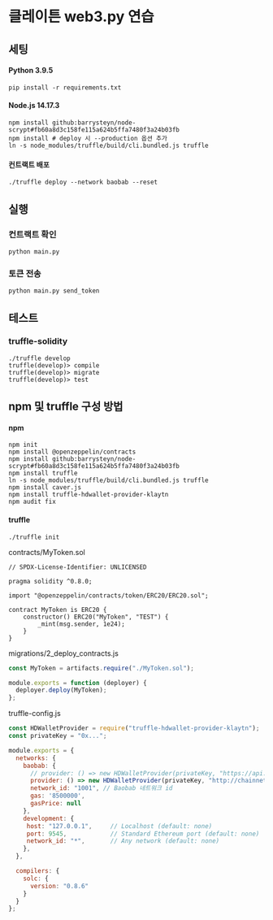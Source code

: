 # 클레이튼 web3.py 연습

## 세팅
#### Python 3.9.5
```shell
pip install -r requirements.txt
```
#### Node.js 14.17.3
```shell
npm install github:barrysteyn/node-scrypt#fb60a8d3c158fe115a624b5ffa7480f3a24b03fb
npm install # deploy 시 --production 옵션 추가
ln -s node_modules/truffle/build/cli.bundled.js truffle
```
#### 컨트랙트 배포
```shell
./truffle deploy --network baobab --reset
```

## 실행
### 컨트랙트 확인
```shell
python main.py
```
### 토큰 전송
```shell
python main.py send_token
```

## 테스트
### truffle-solidity
```shell
./truffle develop
truffle(develop)> compile
truffle(develop)> migrate
truffle(develop)> test
```

## npm 및 truffle 구성 방법
#### npm
```shell
npm init
npm install @openzeppelin/contracts
npm install github:barrysteyn/node-scrypt#fb60a8d3c158fe115a624b5ffa7480f3a24b03fb
npm install truffle
ln -s node_modules/truffle/build/cli.bundled.js truffle
npm install caver.js
npm install truffle-hdwallet-provider-klaytn
npm audit fix
```
#### truffle
```shell
./truffle init
```
contracts/MyToken.sol
```solidity
// SPDX-License-Identifier: UNLICENSED

pragma solidity ^0.8.0;

import "@openzeppelin/contracts/token/ERC20/ERC20.sol";

contract MyToken is ERC20 {
    constructor() ERC20("MyToken", "TEST") {
        _mint(msg.sender, 1e24);
    }
}
```
migrations/2_deploy_contracts.js
```js
const MyToken = artifacts.require("./MyToken.sol");

module.exports = function (deployer) {
  deployer.deploy(MyToken);
};

```
truffle-config.js
```js
const HDWalletProvider = require("truffle-hdwallet-provider-klaytn");
const privateKey = "0x...";

module.exports = {
  networks: {
    baobab: {
      // provider: () => new HDWalletProvider(privateKey, "https://api.baobab.klaytn.net:8651/"),
      provider: () => new HDWalletProvider(privateKey, "http://chainnet-en-pg001.dakao.io:8551/"),
      network_id: "1001", // Baobab 네트워크 id
      gas: '8500000',
      gasPrice: null
    },
    development: {
     host: "127.0.0.1",     // Localhost (default: none)
     port: 9545,            // Standard Ethereum port (default: none)
     network_id: "*",       // Any network (default: none)
    },
  },

  compilers: {
    solc: {
      version: "0.8.6"
    }
  }
};
```
